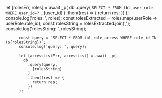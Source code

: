  let [rolesErr, roles] = await _p(
            db
              .query(
                `SELECT * FROM tbl_user_role WHERE user_id=? `,
                [user_id]
              )
              .then((res) => {
                return res;
              })
          );
          console.log('roles: ', roles);
          const rolesExtracted = roles.map(userRole => userRole.role_id);
          const rolesString = rolesExtracted.join(',');
          console.log('rolesString: ', rolesString);

          const query = `SELECT * FROM tbl_role_access WHERE role_id IN (${rolesString})`;
          console.log('query: ', query);

          let [accessListErr, accessList] = await _p(
            db
              .query(query,
                [rolesString]
              )
              .then((res) => {
                return res;
              })
          );

